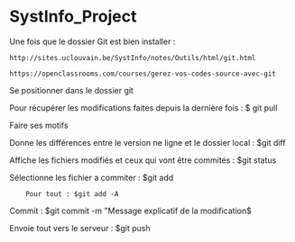 # SystInfo_Project

Une fois que le dossier Git est bien installer : 

	http://sites.uclouvain.be/SystInfo/notes/Outils/html/git.html

	https://openclassrooms.com/courses/gerez-vos-codes-source-avec-git



Se positionner dans le dossier git

Pour récupérer les modifications faites depuis la dernière fois : $ git pull

Faire ses motifs

Donne les différences entre le version ne ligne et le dossier local : $git diff

Affiche les fichiers modifiés et ceux qui vont être commités : $git status

Sélectionne les fichier a commiter : $git add

		Pour tout : $git add -A

Commit : $git commit -m "Message explicatif de la modification$

Envoie tout vers le serveur : $git push

